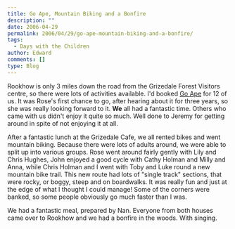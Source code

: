 ```yaml
---
title: Go Ape, Mountain Biking and a Bonfire
description: ""
date: 2006-04-29
permalink: 2006/04/29/go-ape-mountain-biking-and-a-bonfire/
tags:
  - Days with the Children
author: Edward
comments: []
type: Blog
---
```


Rookhow is only 3 miles down the road from the Grizedale Forest Visitors
centre, so there were lots of activities available. I\'d booked [Go
Ape][1] for 12 of us. It was Rose\'s first chance to go, after hearing
about it for three years, so she was really looking forward to it.
**We** all had a fantastic time. Others who came with us didn\'t enjoy
it quite so much. Well done to Jeremy for getting around in spite of not
enjoying it at all.

After a fantastic lunch at the Grizedale Cafe, we all rented bikes and
went mountain biking. Because there were lots of adults around, we were
able to split up into various groups. Rose went around fairly gently
with Lily and Chris Hughes, John enjoyed a good cycle with Cathy Holman
and Milly and Anna, while Chris Holman and I went with Toby and Luke
round a new mountain bike trail. This new route had lots of \"single
track\" sections, that were rocky, or boggy, steep and on boardwalks. It
was really fun and just at the edge of what I thought I could manage!
Some of the corners were banked, so some people obviously go much faster
than I was.

We had a fantastic meal, prepared by Nan. Everyone from both houses came
over to Rookhow and we had a bonfire in the woods. With singing.



[1]: https://goape.co.uk

